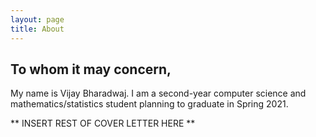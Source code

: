 ```yaml
---
layout: page
title: About
---
```


## To whom it may concern,

My name is Vijay Bharadwaj. I am a second-year computer science and mathematics/statistics student planning to graduate in Spring 2021.

** INSERT REST OF COVER LETTER HERE **